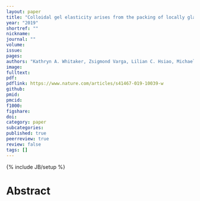 ```yaml
---
layout: paper
title: "Colloidal gel elasticity arises from the packing of locally glassy clusters"
year: "2019"
shortref: ""
nickname: 
journal: ""
volume: 
issue: 
pages: 
authors: "Kathryn A. Whitaker, Zsigmond Varga, Lilian C. Hsiao, Michael J. Solomon, James W. Swan, and Eric M. Furst"
image: 
fulltext:
pdf: 
pdflink: https://www.nature.com/articles/s41467-019-10039-w
github: 
pmid: 
pmcid: 
f1000: 
figshare: 
doi: 
category: paper
subcategories: 
published: true
peerreview: true
review: false
tags: []
---
```

{% include JB/setup %}

# Abstract 
